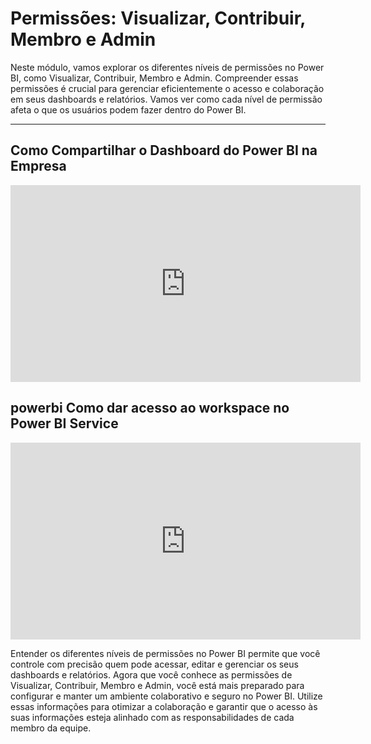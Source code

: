 # Permissões: Visualizar, Contribuir, Membro e Admin

Neste módulo, vamos explorar os diferentes níveis de permissões no Power BI, como Visualizar, Contribuir, Membro e Admin. Compreender essas permissões é crucial para gerenciar eficientemente o acesso e colaboração em seus dashboards e relatórios. Vamos ver como cada nível de permissão afeta o que os usuários podem fazer dentro do Power BI.

---

## Como Compartilhar o Dashboard do Power BI na Empresa

<iframe width="560" height="315" src="https://www.youtube.com/embed/slCwX1SuXCQ?si=YiQ_khGDmxB0xv-v" title="YouTube video player" frameborder="0" allow="accelerometer; autoplay; clipboard-write; encrypted-media; gyroscope; picture-in-picture; web-share" referrerpolicy="strict-origin-when-cross-origin" allowfullscreen></iframe>

## powerbi Como dar acesso ao workspace no Power BI Service

<iframe width="560" height="315" src="https://www.youtube.com/embed/dc8z8ah44j8?si=65yvVsk-oXgXAmSq" title="YouTube video player" frameborder="0" allow="accelerometer; autoplay; clipboard-write; encrypted-media; gyroscope; picture-in-picture; web-share" referrerpolicy="strict-origin-when-cross-origin" allowfullscreen></iframe>

Entender os diferentes níveis de permissões no Power BI permite que você controle com precisão quem pode acessar, editar e gerenciar os seus dashboards e relatórios. Agora que você conhece as permissões de Visualizar, Contribuir, Membro e Admin, você está mais preparado para configurar e manter um ambiente colaborativo e seguro no Power BI. Utilize essas informações para otimizar a colaboração e garantir que o acesso às suas informações esteja alinhado com as responsabilidades de cada membro da equipe.